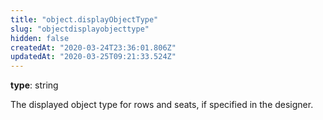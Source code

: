 ```yaml
---
title: "object.displayObjectType"
slug: "objectdisplayobjecttype"
hidden: false
createdAt: "2020-03-24T23:36:01.806Z"
updatedAt: "2020-03-25T09:21:33.524Z"
---
```

**type**: string

The displayed object type for rows and seats, if specified in the designer.
